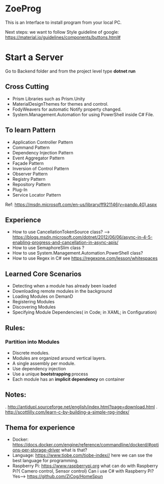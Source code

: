 # ZoeProg
This is an Interface to install program from your local PC.

Next steps: we want to follow Style guideline of google: https://material.io/guidelines/components/buttons.html#

# Start a Server
  Go to Backend folder and  from the project level type <b>dotnet run</b>


## Cross Cutting
* Prism Libraries such as Prism.Unity
* MaterialDesignThemes for themes and control.
* FodyWeavers for automatic Notify property changed.
* System.Management.Automation for using PowerShell inside C# File.


## To learn Pattern 
* Application Controller Pattern
* Command Pattern
* Dependency Injection Pattern
* Event Aggregator Pattern
* Façade Pattern
* Inversion of Control Pattern
* Observer Pattern
* Registry Pattern
* Repository Pattern
* Plug-In
* Service Locator Pattern

Ref:  https://msdn.microsoft.com/en-us/library/ff921146(v=pandp.40).aspx


## Experience
* How to use CancellationTokenSource class? --> https://blogs.msdn.microsoft.com/dotnet/2012/06/06/async-in-4-5-enabling-progress-and-cancellation-in-async-apis/
* How to use SemaphoreSlim class  ?
* How to use System.Management.Automation.PowerShell class?
* How to use Regex in C# see https://regexone.com/lesson/whitespaces



## Learned Core Scenarios
* Detecting when a module has already been loaded
* Downloading remote modules in the background
* Loading Modules on DemanD
* Registering Modules
* Discovering Modules
* Specifying Module Dependencies( in Code; in XAML;  in Configuration)

## Rules:
### Partition into Modules
  * Discrete modules.
  * Modules are  organized around vertical layers.
  * A single assembly per module.
  * Use dependency injection
  * Use a unique <b> bootstrapping </b> process
  * Each module has an <b>implicit dependency </b> on  container
  
  
  ## Notes:
  . http://antidupl.sourceforge.net/english/index.html?page=download.html
  . http://scottlilly.com/learn-c-by-building-a-simple-rpg-index/
  
  ## Thema for experience
  * Docker: https://docs.docker.com/engine/reference/commandline/dockerd/#options-per-storage-driver
           what is that?
  * Language: https://www.tiobe.com/tiobe-index//  here we can sse the best language for programming.
  * Raspberry Pi:  https://www.raspberrypi.org
       what can do with Raspberry Pi?( Camero control, Sensor control)
       Can i use C# with Raspberry Pi? Yes--> https://github.com/ZiCog/HomeSpun
           
  
  
